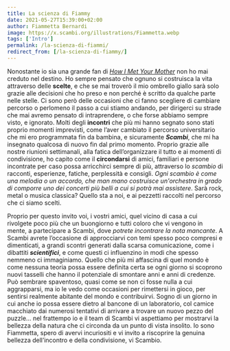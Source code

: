 ```yaml
---
title: La scienza di Fiammy
date: 2021-05-27T15:39:00+02:00
author: Fiammetta Bernardi
image: https://x.scambi.org/illustrations/Fiammetta.webp
tags: ['Intro']
permalink: /la-scienza-di-fiammi/
redirect_from: [/la-scienza-di-fiammy/]
---
```

Nonostante io sia una grande fan di <cite>[How I Met Your Mother](https://it.wikipedia.org/wiki/How_I_Met_Your_Mother '“How I Met Your Mother„ su Wikiepdia')</cite> non ho mai creduto nel destino. Ho sempre pensato che ognuno si costruisca la vita attraverso delle **scelte**, e che se mai troverò il mio ombrello giallo sarà solo grazie alle decisioni che ho preso e non perché è scritto da qualche parte nelle stelle. Ci sono però delle occasioni che ci fanno scegliere di cambiare percorso o perlomeno il passo a cui stiamo andando, per dirigerci su strade che mai avremo pensato di intraprendere, o che forse abbiamo sempre visto, e ignorato. Molti degli **incontri** che più mi hanno segnato sono stati proprio momenti imprevisti, come l’aver cambiato il percorso universitario che mi ero programmata fin da bambina, e sicuramente ***Scambi***, che mi ha insegnato qualcosa di nuovo fin dal primo momento. Proprio grazie alle nostre riunioni settimanali, alla fatica dell’organizzare il tutto e ai momenti di condivisione, ho capito come il **circondarsi** di amici, familiari e persone incontrate per caso possa arricchirci sempre di più, attraverso lo *scambio* di racconti, esperienze, fatiche, perplessità e consigli. *Ogni scambio è come una melodia o un accordo, che man mano costruisce un'orchestra in grado di comporre uno dei concerti più belli a cui si potrà mai assistere*. Sarà rock, metal o musica classica? Quello sta a noi, e ai pezzetti raccolti nel percorso che ci siamo scelti.

Proprio per questo invito voi, i vostri amici, quel vicino di casa a cui rivolgete poco più che un buongiorno e tutti coloro che vi vengono in mente, a partecipare a Scambi, dove *potrete incontrare la nota mancante*. A Scambi avrete l’occasione di approcciarvi con temi spesso poco compresi e dimenticati, a grandi scontri generati dalla scarsa comunicazione, come i dibattiti ***scientifici***, e come questi ci influenzino in modi che spesso nemmeno ci immaginiamo. Quello che più mi affascina di quel mondo è come nessuna teoria possa essere definita certa se ogni giorno si scoprono nuovi tasselli che hanno il potenziale di smontare anni e anni di credenze. Può sembrare spaventoso, quasi come se non ci fosse nulla a cui aggrapparsi, ma io le vedo come occasioni per rimettersi in gioco, per sentirsi realmente abitante del mondo e contribuirvi. Sogno di un giorno in cui anche io possa essere dietro al bancone di un laboratorio, col camice macchiato dai numerosi tentativi di arrivare a trovare un nuovo pezzo del puzzle… nel frattempo io e il team di Scambi vi aspettiamo per mostrarvi la bellezza della natura che ci circonda da un punto di vista insolito. Io sono Fiammetta, spero di avervi incuriositi e vi invito a riscoprire la genuina bellezza dell’incontro e della condivisione, vi Scambio.
